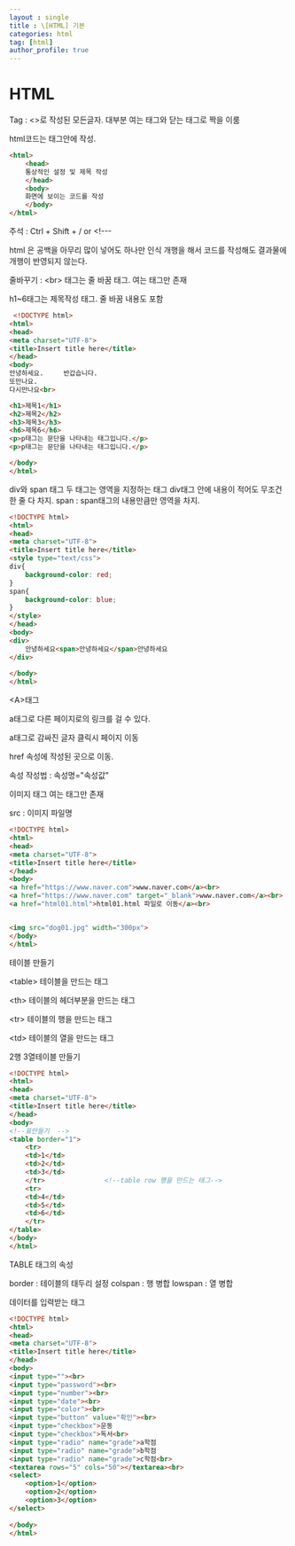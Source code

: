 ```yaml
---
layout : single
title : \[HTML] 기본
categories: html
tag: [html]
author_profile: true
---
```


# HTML

Tag : <>로 작성된 모든글자.
대부분 여는 태그와 닫는 태그로 짝을 이룸

html코드는 <html>태그안에 작성.

```html
<html>
	<head>
	통상적인 설정 및 제목 작성
	</head>
	<body>
	화면에 보이는 코드를 작성
	</body>
</html>
```

주석 : Ctrl + Shift + / or <!---

html 은 공백을 아무리 많이 넣어도 하나만 인식
개행을 해서 코드를 작성해도 결과물에 개행이 반영되지 않는다.

줄바꾸기 : \<br> 태그는 줄 바꿈 태그. 여는 태그만 존재 

h1~6태그는 제목작성 태그. 줄 바꿈 내용도 포함
```html
 <!DOCTYPE html>
<html>
<head>
<meta charset="UTF-8">
<title>Insert title here</title>
</head>
<body>
안녕하세요.     반갑습니다.
또만나요.
다시만나요<br>

<h1>제목1</h1>
<h2>제목2</h2>
<h3>제목3</h3>
<h6>제목6</h6>
<p>p태그는 문단을 나타내는 태그입니다.</p>
<p>p태그는 문단을 나타내는 태그입니다.</p>

</body>
</html>
```

div와 span 태그
두 태그는 영역을 지정하는 태그
div태그 안에 내용이 적어도 무조건 한 줄 다 차지.
span : span태그의 내용만큼만 영역을 차지.

```html
<!DOCTYPE html>
<html>
<head>
<meta charset="UTF-8">
<title>Insert title here</title>
<style type="text/css">
div{
	background-color: red;
}
span{
	background-color: blue;
}
</style>
</head>
<body>
<div>
	안녕하세요<span>안녕하세요</span>안녕하세요
</div>
	
</body>
</html>
```


\<A>태그

a태그로 다른 페이지로의 링크를 걸 수 있다.

a태그로 감싸진 글자 클릭시 페이지 이동

href 속성에 작성된 곳으로 이동.

속성 작성법 : 속성명="속성값"


이미지 태그 여는 태그만 존재

src : 이미지 파일명

```html
<!DOCTYPE html>
<html>
<head>
<meta charset="UTF-8">
<title>Insert title here</title>
</head>
<body>
<a href="https://www.naver.com">www.naver.com</a><br>
<a href="https://www.naver.com" target="_blank">www.naver.com</a><br>
<a href="html01.html">html01.html 파일로 이동</a><br>


<img src="dog01.jpg" width="300px">
</body>
</html>
```
테이블 만들기

\<table>	 테이블을 만드는 태그

\<th>	 테이블의 헤더부분을 만드는 태그

\<tr>	 테이블의 행을 만드는 태그

\<td>	 테이블의 열을 만드는 태그


2행 3열테이블 만들기

```html
<!DOCTYPE html>
<html>
<head>
<meta charset="UTF-8">
<title>Insert title here</title>
</head>
<body>
<!--표만들기  -->
<table border="1">
	<tr>
	<td>1</td>
	<td>2</td>
	<td>3</td>
	</tr>     			<!--table row 행을 만드는 태그-->
	<tr>
	<td>4</td>
	<td>5</td>
	<td>6</td>
	</tr>
</table>
</body>
</html>
```
TABLE 태그의 속성

border : 테이블의 태두리 설정
colspan : 행 병합
lowspan : 열 병합

데이터를 입력받는 태그

```html
<!DOCTYPE html>
<html>
<head>
<meta charset="UTF-8">
<title>Insert title here</title>
</head>
<body>
<input type=""><br>
<input type="password"><br>
<input type="number"><br>
<input type="date"><br>
<input type="color"><br>
<input type="button" value="확인"><br>
<input type="checkbox">운동
<input type="checkbox">독서<br>
<input type="radio" name="grade">a학점
<input type="radio" name="grade">b학점
<input type="radio" name="grade">c학점<br>
<textarea rows="5" cols="50"></textarea><br>
<select>
	<option>1</option>
	<option>2</option>
	<option>3</option>
</select>
	
</body>
</html>
```

